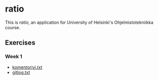 # ratio

This is _ratio_, an application for University of Helsinki's Ohjelmistotekniikka course.

## Exercises

### Week 1

* [komentorivi.txt](https://github.com/jobatabs/ratio/blob/main/laskarit/viikko1/komentorivi.txt)
* [gitlog.txt](https://github.com/jobatabs/ratio/blob/main/laskarit/viikko1/gitlog.txt)
